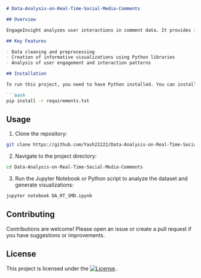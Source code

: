 
```markdown
# Data-Analysis-on-Real-Time-Social-Media-Comments

## Overview

EngageInsight analyzes user interactions in comment data. It provides insights through visualizations created using Python libraries like Pandas and Matplotlib. The project aims to uncover patterns and trends in user engagement. The visualizations provide an overview of comment lengths and the frequency of different types of replies.

## Key Features

- Data cleaning and preprocessing
- Creation of informative visualizations using Python libraries
- Analysis of user engagement and interaction patterns

## Installation

To run this project, you need to have Python installed. You can install the required libraries using the following command:

```bash
pip install -r requirements.txt
```

## Usage

1. Clone the repository:

```bash
git clone https://github.com/Yash22222/Data-Analysis-on-Real-Time-Social-Media-Comments.git
```

2. Navigate to the project directory:

```bash
cd Data-Analysis-on-Real-Time-Social-Media-Comments
```

3. Run the Jupyter Notebook or Python script to analyze the dataset and generate visualizations:

```bash
jupyter notebook DA_RT_SMD.ipynb
```

## Contributing

Contributions are welcome! Please open an issue or create a pull request if you have suggestions or improvements.

## License

This project is licensed under the [![License](https://img.shields.io/badge/License-MIT-blue.svg)](https://opensource.org/licenses/MIT)..
```

